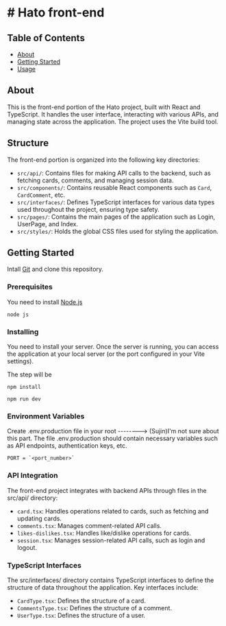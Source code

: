 # # Hato front-end

## Table of Contents

- [About](#about)
- [Getting Started](#getting_started)
- [Usage](#usage)

## About <a name = "about"></a>
This is the front-end portion of the Hato project, built with React and TypeScript. It handles the user interface, interacting with various APIs, and managing state across the application. The project uses the Vite build tool.

## Structure <a name = "Structure"></a>
The front-end portion is organized into the following key directories:
- `src/api/`: Contains files for making API calls to the backend, such as fetching cards, comments, and managing session data.
- `src/components/`: Contains reusable React components such as `Card`, `CardComment`, etc.
- `src/interfaces/`: Defines TypeScript interfaces for various data types used throughout the project, ensuring type safety.
- `src/pages/`: Contains the main pages of the application such as Login, UserPage, and Index.
- `src/styles/`: Holds the global CSS files used for styling the application.

## Getting Started <a name = "getting_started"></a>
Intall [Git](https://git-scm.com) and clone this repository.

### Prerequisites

You need to install [Node.js](https://nodejs.org/en)

```
node js
```

### Installing

You need to install your server.
Once the server is running, you can access the application at your local server (or the port configured in your Vite settings).

The step will be

```
npm install
```
```
npm run dev
```

### Environment Variables
Create .env.production file in your root      --------> (Sujin)I'm not sure about this part.
The file .env.production should contain necessary variables such as API endpoints, authentication keys, etc.

```
PORT = `<port_number>`
```

### API Integration
The front-end project integrates with backend APIs through files in the src/api/ directory:
- `card.tsx`: Handles operations related to cards, such as fetching and updating cards.
- `comments.tsx`: Manages comment-related API calls.
- `likes-dislikes.tsx`: Handles like/dislike operations for cards.
- `session.tsx`: Manages session-related API calls, such as login and logout.

### TypeScript Interfaces
The src/interfaces/ directory contains TypeScript interfaces to define the structure of data throughout the application. Key interfaces include:
- `CardType.tsx`: Defines the structure of a card.
- `CommentsType.tsx`: Defines the structure of a comment.
- `UserType.tsx`: Defines the structure of a user.
